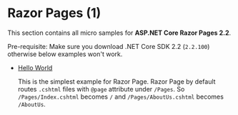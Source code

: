 # Razor Pages (1)

This section contains all micro samples for **ASP.NET Core Razor Pages 2.2**.

Pre-requisite: Make sure you download .NET Core SDK 2.2 (`2.2.100`) otherwise below examples won't work.

* [Hello World](/projects/razor-pages/hello-world)

  This is the simplest example for Razor Page. Razor Page by default routes `.cshtml` files with `@page` attribute under `/Pages`. So `/Pages/Index.cshtml` becomes `/` and `/Pages/AboutUs.cshtml` becomes `/AboutUs`. 
